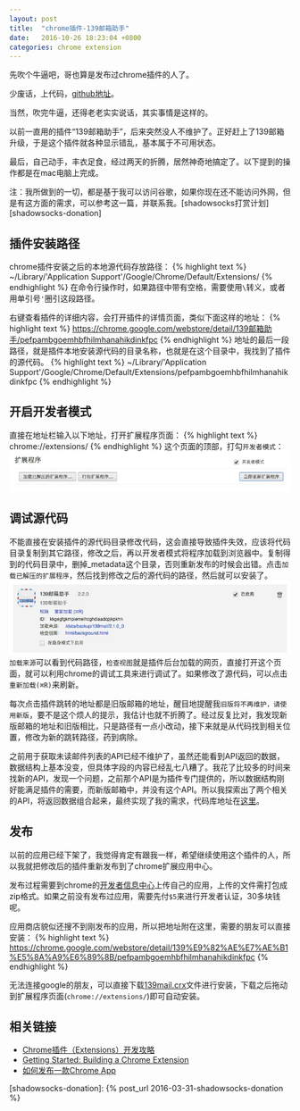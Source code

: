 ```yaml
---
layout: post
title:  "chrome插件-139邮箱助手"
date:   2016-10-26 18:23:04 +0800
categories: chrome extension
---
```


先吹个牛逼吧，哥也算是发布过chrome插件的人了。

少废话，上代码，[github地址](https://github.com/lutaoact/chrome-extension-139mail)。

当然，吹完牛逼，还得老老实实说话，其实事情是这样的。

以前一直用的插件“139邮箱助手”，后来突然没人不维护了。正好赶上了139邮箱升级，于是这个插件就各种显示错乱，基本属于不可用状态。

最后，自己动手，丰衣足食，经过两天的折腾，居然神奇地搞定了。以下提到的操作都是在mac电脑上完成。

注：我所做到的一切，都是基于我可以访问谷歌，如果你现在还不能访问外网，但是有这方面的需求，可以参考这一篇，并联系我。[shadowsocks打赏计划][shadowsocks-donation]

## 插件安装路径
chrome插件安装之后的本地源代码存放路径：
{% highlight text %}
~/Library/'Application Support'/Google/Chrome/Default/Extensions/
{% endhighlight %}
在命令行操作时，如果路径中带有空格，需要使用`\`转义，或者用单引号`'`圈引这段路径。

右键查看插件的详细内容，会打开插件的详情页面，类似下面这样的地址：
{% highlight text %}
https://chrome.google.com/webstore/detail/139邮箱助手/pefpambgoemhbfhilmhanahikdinkfpc
{% endhighlight %}
地址的最后一段路径，就是插件本地安装源代码的目录名称，也就是在这个目录中，我找到了插件的源代码。
{% highlight text %}
~/Library/'Application Support'/Google/Chrome/Default/Extensions/pefpambgoemhbfhilmhanahikdinkfpc
{% endhighlight %}

## 开启开发者模式
直接在地址栏输入以下地址，打开扩展程序页面：
{% highlight text %}
chrome://extensions/
{% endhighlight %}
这个页面的顶部，打勾`开发者模式`：
![打开开发者模式](/assets/developer-mode.jpg)

## 调试源代码
不能直接在安装插件的源代码目录修改代码，这会直接导致插件失效，应该将代码目录复制到其它路径，修改之后，再以开发者模式将程序加载到浏览器中。复制得到的代码目录中，删掉_metadata这个目录，否则重新发布的时候会出错。点击`加载已解压的扩展程序`，然后找到修改之后的源代码的路径，然后就可以安装了。
![检查视图](/assets/check-view.jpg)
`加载来源`可以看到代码路径，`检查视图`就是插件后台加载的网页，直接打开这个页面，就可以利用chrome的调试工具来进行调试了。如果修改了源代码，可以点击`重新加载(⌘R)`来刷新。

每次点击插件跳转的地址都是旧版邮箱的地址，醒目地提醒我`旧版将不再维护，请使用新版`，要不是这个烦人的提示，我估计也就不折腾了。经过反复比对，我发现新版邮箱的地址和旧版相比，只是路径有一点小改动，接下来就是从代码找到相关位置，修改为新的跳转路径，药到病除。

之前用于获取未读邮件列表的API已经不维护了，虽然还能看到API返回的数据，数据结构上基本没变，但具体字段的内容已经乱七八糟了。我花了比较多的时间来找新的API，发现一个问题，之前那个API是为插件专门提供的，所以数据结构刚好能满足插件的需要，而新版邮箱中，并没有这个API。所以我探索出了两个相关的API，将返回数据组合起来，最终实现了我的需求，代码库地址在[这里](https://github.com/lutaoact/chrome-extension-139mail)。

## 发布
以前的应用已经下架了，我觉得肯定有跟我一样，希望继续使用这个插件的人，所以我就把修改后的插件重新发布到了chrome扩展应用中心。

发布过程需要到chrome的[开发者信息中心][developer-center]上传自己的应用，上传的文件需打包成zip格式。如果之前没有发布过应用，需要先付`$5`来进行开发者认证，30多块钱呢。

应用商店貌似还搜不到刚发布的应用，所以把地址附在这里，需要的朋友可以直接安装：
{% highlight text %}
https://chrome.google.com/webstore/detail/139%E9%82%AE%E7%AE%B1%E5%8A%A9%E6%89%8B/pefpambgoemhbfhilmhanahikdinkfpc
{% endhighlight %}

无法连接google的朋友，可以直接下载[139mail.crx][dl-139mail]文件进行安装，下载之后拖动到扩展程序页面(`chrome://extensions/`)即可自动安装。

## 相关链接
* [Chrome插件（Extensions）开发攻略](http://www.cnblogs.com/guogangj/p/3235703.html)
* [Getting Started: Building a Chrome Extension](https://developer.chrome.com/extensions/getstarted)
* [如何发布一款Chrome App](https://segmentfault.com/a/1190000000354014)

[dl-139mail]: http://7xsgzh.com1.z0.glb.clouddn.com/139mail.crx
[developer-center]: https://chrome.google.com/webstore/developer/dashboard/
[shadowsocks-donation]: {% post_url 2016-03-31-shadowsocks-donation %}
